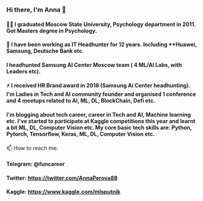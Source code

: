 ###  Hi there, I'm Anna 👋

#### 👩‍🎓 I graduated **Moscow State University**, Psychology department in 2011. Got Masters degree in Psychology. 
#### 👋 I have been working as **IT Headhunter** for **12 years**. Including **Huawei, Samsung, Deutsche Bank etc.
#### **I headhunted Samsung AI Center Moscow team ( 4 ML/AI Labs, with Leaders etc).**
#### ⚡ I received **HR Brand award in 2018** (Samsung Ai Center headhunting). I'm Ladies in Tech and AI community founder and organised 1 conference and 4 meetups related to AI, ML, DL, BlockChain, Defi etc.
#### I'm blogging about tech career, career in Tech and AI, Machine learning etc. I've started to participate at Kaggle competitions this year and learnt a bit ML, DL, Computer Vision etc. My core basic tech skills are: **Python, Pytorch, Tensorflow, Keras, ML, DL, Computer Vision etc.**

📫 How to reach me: 
#### Telegram: @funcareer
#### Twitter:  https://twitter.com/AnnaPerova88
#### Kaggle: https://www.kaggle.com/mlsputnik



